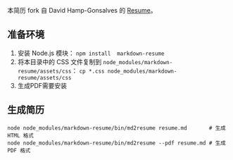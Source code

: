本简历 fork 自 David Hamp-Gonsalves 的 [Resume][r]。

## 准备环境

1. 安装 Node.js 模块：
   `npm install  markdown-resume`
2. 将本目录中的 CSS 文件复制到 `node_modules/markdown-resume/assets/css`：
   `cp *.css node_modules/markdown-resume/assets/css`
3. 生成PDF需要安装

## 生成简历

```shell
node node_modules/markdown-resume/bin/md2resume resume.md       # 生成 HTML 格式
node node_modules/markdown-resume/bin/md2resume --pdf resume.md # 生成 PDF 格式
```

[r]: https://github.com/davidhampgonsalves/resume
